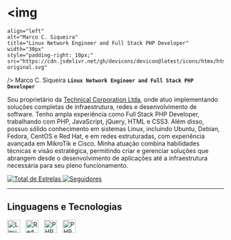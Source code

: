 # <img 
    align="left"
    alt="Marco C. Siqueira"
    title="Linux Network Engineer and Full Stack PHP Developer"
    width="30px"
    style="padding-right: 10px;"
    src="https://cdn.jsdelivr.net/gh/devicons/devicon@latest/icons/htmx/htmx-original.svg" 
  /> Marco C. Siqueira
**`Linux Network Engineer and Full Stack PHP Developer`**

Sou proprietário da [Technical Corporation Ltda](https://technicalcorporation.com.br), onde atuo implementando soluções completas de infraestrutura, redes e desenvolvimento de software. Tenho ampla experiência como Full Stack PHP Developer, trabalhando com PHP, JavaScript, jQuery, HTML e CSS3. Além disso, possuo sólido conhecimento em sistemas Linux, incluindo Ubuntu, Debian, Fedora, CentOS e Red Hat, e em redes estruturadas, com experiência avançada em MikroTik e Cisco. Minha atuação combina habilidades técnicas e visão estratégica, permitindo criar e gerenciar soluções que abrangem desde o desenvolvimento de aplicações até a infraestrutura necessária para seu pleno funcionamento.

<p align="left">
  <a href="https://github.com/marcosiqueira?tab=repositories&sort=stargazers">
    <img alt="Total de Estrelas"
         title="Total de estrelas no Github"
         src="https://custom-icon-badges.demolab.com/github/stars/marcosiqueira?color=55960c&style=for-the-badge&labelColor=488207&logo=star&label=Estrelas"
    />
  </a>

  <a href="https://github.com/marcosiqueira?tab=followers">
    <img alt="Seguidores"
         title="Siga-me no Github"
         src="https://custom-icon-badges.demolab.com/github/followers/marcosiqueira?color=236ad3&labelColor=1155ba&style=for-the-badge&logo=github&label=Seguidores&logoColor=white"
    />
  </a>
</p>

---

## Linguagens e Tecnologias
<img
  align="left"
  alt="Linux"
  title="Linux"
  width="30px"
  style="padding-right: 10px;"
  src="https://cdn.jsdelivr.net/gh/devicons/devicon@latest/icons/linux/linux-original.svg" 
/>

<img
  align="left"
  alt="Red Hat"
  title="Red Hat Enterprise Linux"
  width="30px"
  style="padding-right: 10px;"
  src="https://cdn.jsdelivr.net/gh/devicons/devicon@latest/icons/redhat/redhat-original.svg" 
/>

<img
  align="left"
  alt="PHP"
  title="Full Stack PHP Developer"
  width="30px"
  style="padding-right: 10px;"
  src="https://cdn.jsdelivr.net/gh/devicons/devicon@latest/icons/php/php-original.svg" 
/>

<img
  align="left"
  alt="PHPStorm"
  title="Full Stack PHP Developer"
  width="30px"
  style="padding-right: 10px;"
  src="https://cdn.jsdelivr.net/gh/devicons/devicon@latest/icons/phpstorm/phpstorm-original.svg" 
/>
          
